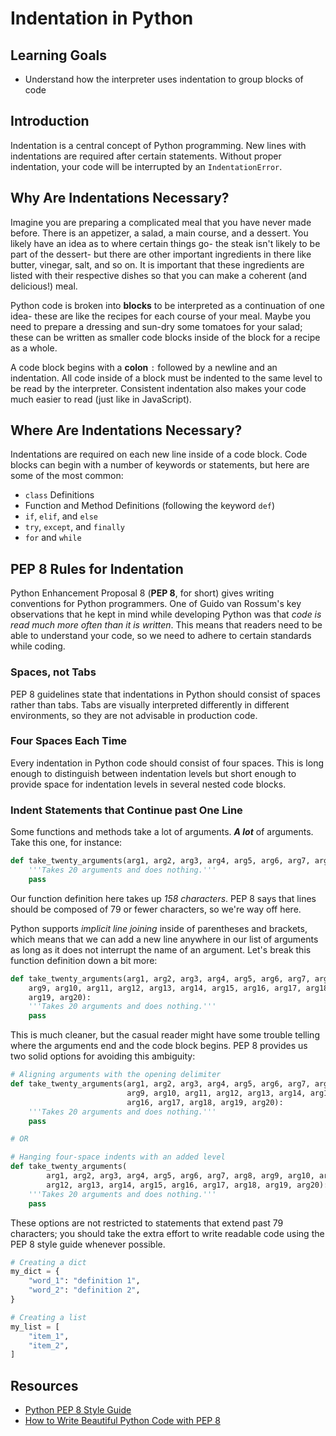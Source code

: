 # Indentation in Python

## Learning Goals

- Understand how the interpreter uses indentation to group blocks of code

## Introduction

Indentation is a central concept of Python programming. New lines with
indentations are required after certain statements. Without proper
indentation, your code will be interrupted by an `IndentationError`.

## Why Are Indentations Necessary?

Imagine you are preparing a complicated meal that you have never made before.
There is an appetizer, a salad, a main course, and a dessert. You likely have an
idea as to where certain things go- the steak isn't likely to be part of the
dessert- but there are other important ingredients in there like butter,
vinegar, salt, and so on. It is important that these ingredients are listed
with their respective dishes so that you can make a coherent (and delicious!)
meal.

Python code is broken into **blocks** to be interpreted as a continuation of
one idea- these are like the recipes for each course of your meal. Maybe you
need to prepare a dressing and sun-dry some tomatoes for your salad; these can
be written as smaller code blocks inside of the block for a recipe as a whole.

A code block begins with a **colon** `:` followed by a newline and an
indentation. All code inside of a block must be indented to the same level to
be read by the interpreter. Consistent indentation also makes your code much
easier to read (just like in JavaScript).

## Where Are Indentations Necessary?

Indentations are required on each new line inside of a code block. Code blocks
can begin with a number of keywords or statements, but here are some of the
most common:

- `class` Definitions
- Function and Method Definitions (following the keyword `def`)
- `if`, `elif`, and `else`
- `try`, `except`, and `finally`
- `for` and `while`

## PEP 8 Rules for Indentation

Python Enhancement Proposal 8 (**PEP 8**, for short) gives writing conventions
for Python programmers. One of Guido van Rossum's key observations that he
kept in mind while developing Python was that _code is read much more often
than it is written_. This means that readers need to be able to understand your
code, so we need to adhere to certain standards while coding.

### Spaces, not Tabs

PEP 8 guidelines state that indentations in Python should consist of spaces
rather than tabs. Tabs are visually interpreted differently in different
environments, so they are not advisable in production code.

### Four Spaces Each Time

Every indentation in Python code should consist of four spaces. This is long
enough to distinguish between indentation levels but short enough to provide
space for indentation levels in several nested code blocks.

### Indent Statements that Continue past One Line

Some functions and methods take a lot of arguments. **_A lot_** of arguments.
Take this one, for instance:

```py
def take_twenty_arguments(arg1, arg2, arg3, arg4, arg5, arg6, arg7, arg8, arg9, arg10, arg11, arg12, arg13, arg14, arg15, arg16, arg17, arg18, arg19, arg20):
    '''Takes 20 arguments and does nothing.'''
    pass
```

Our function definition here takes up _158 characters_. PEP 8 says that lines
should be composed of 79 or fewer characters, so we're way off here.

Python supports _implicit line joining_ inside of parentheses and brackets,
which means that we can add a new line anywhere in our list of arguments as
long as it does not interrupt the name of an argument. Let's break this
function definition down a bit more:

```py
def take_twenty_arguments(arg1, arg2, arg3, arg4, arg5, arg6, arg7, arg8,
    arg9, arg10, arg11, arg12, arg13, arg14, arg15, arg16, arg17, arg18,
    arg19, arg20):
    '''Takes 20 arguments and does nothing.'''
    pass
```

This is much cleaner, but the casual reader might have some trouble telling
where the arguments end and the code block begins. PEP 8 provides us two solid
options for avoiding this ambiguity:

```py
# Aligning arguments with the opening delimiter
def take_twenty_arguments(arg1, arg2, arg3, arg4, arg5, arg6, arg7, arg8,
                          arg9, arg10, arg11, arg12, arg13, arg14, arg15,
                          arg16, arg17, arg18, arg19, arg20):
    '''Takes 20 arguments and does nothing.'''
    pass

# OR

# Hanging four-space indents with an added level
def take_twenty_arguments(
        arg1, arg2, arg3, arg4, arg5, arg6, arg7, arg8, arg9, arg10, arg11,
        arg12, arg13, arg14, arg15, arg16, arg17, arg18, arg19, arg20):
    '''Takes 20 arguments and does nothing.'''
    pass
```

These options are not restricted to statements that extend past 79 characters;
you should take the extra effort to write readable code using the PEP 8 style
guide whenever possible.

```py
# Creating a dict
my_dict = {
    "word_1": "definition 1",
    "word_2": "definition 2",
}

# Creating a list
my_list = [
    "item_1",
    "item_2",
]
```

## Resources

- [Python PEP 8 Style Guide](https://peps.python.org/pep-0008/)
- [How to Write Beautiful Python Code with PEP 8](https://realpython.com/python-pep8/)
